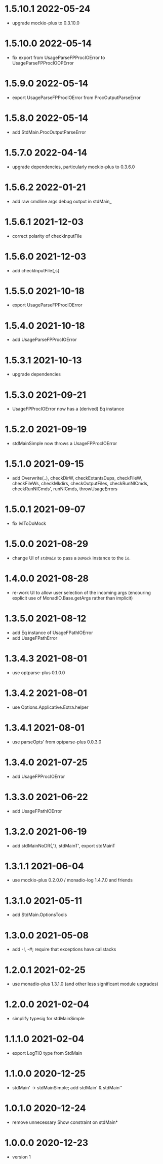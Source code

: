 1.5.10.1 2022-05-24
===================
- upgrade mockio-plus to 0.3.10.0

1.5.10.0 2022-05-14
==================
- fix export from UsageParseFPProcIOError to UsageParseFPProcIOOPError

1.5.9.0 2022-05-14
==================
- export UsageParseFPProcIOError from ProcOutputParseError

1.5.8.0 2022-05-14
==================
- add StdMain.ProcOutputParseError

1.5.7.0 2022-04-14
==================
- upgrade dependencies, particularly mockio-plus to 0.3.6.0

1.5.6.2 2022-01-21
==================
- add raw cmdline args debug output in stdMain_

1.5.6.1 2021-12-03
==================
- correct polarity of checkInputFile

1.5.6.0 2021-12-03
==================
- add checkInputFile{,s}

1.5.5.0 2021-10-18
==================
- export UsageParseFPProcIOError

1.5.4.0 2021-10-18
==================
- add UsageParseFPProcIOError

1.5.3.1 2021-10-13
==================
- upgrade dependencies

1.5.3.0 2021-09-21
==================
- UsageFPProcIOError now has a (derived) Eq instance

1.5.2.0 2021-09-19
==================
- stdMainSimple now throws a UsageFPProcIOError

1.5.1.0 2021-09-15
==================
- add Overwrite(..), checkDirW, checkExtantsDups, checkFileW, checkFileWs,
  checkMkdirs, checkOutputFiles, checkRunNICmds, checkRunNICmds', runNICmds,
  throwUsageErrors


1.5.0.1 2021-09-07
==================
- fix lvlToDoMock

1.5.0.0 2021-08-29
==================
- change UI of `stdMain` to pass a `DoMock` instance to the `io`.

1.4.0.0 2021-08-28
==================
- re-work UI to allow user selection of the incoming args (encouring explicit
  use of MonadIO.Base.getArgs rather than implicit)

1.3.5.0 2021-08-12
==================
- add Eq instance of UsageFPathIOError
- add UsageFPathError

1.3.4.3 2021-08-01
==================
- use optparse-plus 0.1.0.0

1.3.4.2 2021-08-01
===================
- use Options.Applicative.Extra.helper

1.3.4.1 2021-08-01
===================
- use parseOpts' from optparse-plus 0.0.3.0

1.3.4.0 2021-07-25
==================
- add UsageFPProcIOError

1.3.3.0 2021-06-22
==================
- add UsageFPathIOError

1.3.2.0 2021-06-19
==================
- add stdMainNoDR{,'}, stdMainT', export stdMainT

1.3.1.1 2021-06-04
==================
- use mockio-plus 0.2.0.0 / monadio-log 1.4.7.0 and friends

1.3.1.0 2021-05-11
==================
- add StdMain.OptionsTools

1.3.0.0 2021-05-08
==================
- add -!, -#; require that exceptions have callstacks

1.2.0.1 2021-02-25
==================
- use monadio-plus 1.3.1.0 (and other less significant module upgrades)

1.2.0.0 2021-02-04
==================
- simplify typesig for stdMainSimple

1.1.1.0 2021-02-04
==================
- export LogTIO type from StdMain

1.1.0.0 2020-12-25
==================
- stdMain' -> stdMainSimple; add stdMain' & stdMain''

1.0.1.0 2020-12-24
==================
- remove unnecessary Show constraint on stdMain*

1.0.0.0 2020-12-23
==================
- version 1
